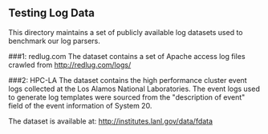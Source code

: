 ## Testing Log Data

This directory maintains a set of publicly available log datasets used to benchmark our log parsers. 



###1: redlug.com
The dataset contains a set of Apache access log files crawled from http://redlug.com/logs/

###2: HPC-LA
The dataset contains the high performance cluster event logs collected at the Los Alamos National Laboratories. The event logs used to generate log templates were sourced from the "description of event" field of the event information of System 20.

The dataset is available at: http://institutes.lanl.gov/data/fdata
